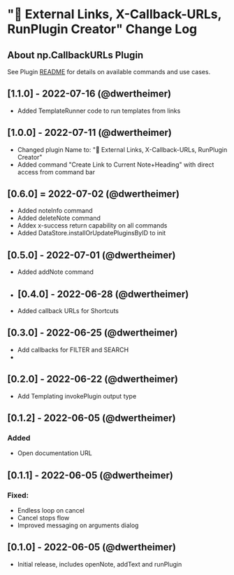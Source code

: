 # "🧩 External Links, X-Callback-URLs, RunPlugin Creator" Change Log

## About np.CallbackURLs Plugin
See Plugin [README](https://github.com/NotePlan/plugins/blob/main/np.CallbackURLs/README.md) for details on available commands and use cases.

## [1.1.0] - 2022-07-16 (@dwertheimer)
- Added TemplateRunner code to run templates from links
  
## [1.0.0] - 2022-07-11 (@dwertheimer)
- Changed plugin Name to: "🧩 External Links, X-Callback-URLs, RunPlugin Creator"
- Added command "Create Link to Current Note+Heading" with direct access from command bar

## [0.6.0] = 2022-07-02 (@dwertheimer)
- Added noteInfo command
- Added deleteNote command
- Addex x-success return capability on all commands
- Added DataStore.installOrUpdatePluginsByID to init

## [0.5.0] - 2022-07-01 (@dwertheimer)
- Added addNote command

- ## [0.4.0] - 2022-06-28 (@dwertheimer)
- Added callback URLs for Shortcuts

## [0.3.0] - 2022-06-25 (@dwertheimer)
- Add callbacks for FILTER and SEARCH
- 
## [0.2.0] - 2022-06-22 (@dwertheimer)
- Add Templating invokePlugin output type

## [0.1.2] - 2022-06-05 (@dwertheimer)
### Added
- Open documentation URL

## [0.1.1] - 2022-06-05 (@dwertheimer)
### Fixed:
- Endless loop on cancel
- Cancel stops flow
- Improved messaging on arguments dialog
## [0.1.0] - 2022-06-05 (@dwertheimer)
- Initial release, includes openNote, addText and runPlugin